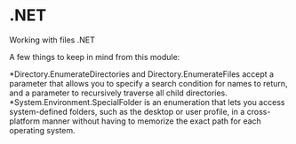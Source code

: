# .NET
Working with files .NET

A few things to keep in mind from this module:

*Directory.EnumerateDirectories and Directory.EnumerateFiles accept a parameter that allows you to specify a search condition for names to return,
and a parameter to recursively traverse all child directories.
*System.Environment.SpecialFolder is an enumeration that lets you access system-defined folders,
such as the desktop or user profile, in a cross-platform manner without having to memorize the exact path for each operating system.

